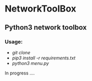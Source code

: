 # NetworkToolBox
## Python3 network toolbox

### Usage:
* _git clone_
* _pip3 install -r requirements.txt_
* _python3 menu.py_

In progress ....
